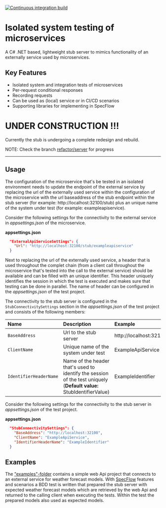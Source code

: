 [![Continuous integration build](https://github.com/cympatic/stub/actions/workflows/cympatic.stub.server.ci-build.yml/badge.svg)](https://github.com/cympatic/stub/actions/workflows/cympatic.stub.server.ci-build.yml)
# Isolated system testing of microservices

A C# .NET based, lightweight stub server to mimics functionality of an externally service used by microservices.

## Key Features

- Isolated system and integration tests of microservices
- Per-request conditional responses
- Recording requests
- Can be used as (local) service or in CI/CD scenarios
- Supporting libraries for implementing in SpecFlow

# UNDER CONSTRUCTION !!!
Currently the stub is undergoing a complete redesign and rebuild.

NOTE: Check the branch [refactor/server](../../tree/refactor/server) for progress

---

## Usage

The configuration of the microservice that's be tested in an isolated environment needs to update 
the endpoint of the external service by replacing the url of the externally used service within the configuration of the 
microservice with the url baseaddress of the stub endpoint within the stub server (for example: http[]()://localhost:32100/stub) 
plus an unique name of the system under test (for example: exampleapiservice).

Consider the following settings for the connectivity to the external service in *appsettings.json* of the microservice.

**appsettings.json**
```json
  "ExternalApiServiceSettings": {
    "Url": "http://localhost:32100/stub/exampleapiservice"
  }
```

Next to replacing the url of the externally used service, a header that is used throughout the complet chain 
(from a client call throughout the microservice that's tested into the call to the external service) should be available 
and can be filled with an unique identifier. This header uniquely identifies the session in which the test is executed and 
makes sure that testing can be done in parallel. The name of header can be configured in the *appsettings.json* of the
test project.

The connectivity to the stub server is configured in the `StubConnectivitySettings` section in the *appsettings.json* of the test 
project and consists of the following members:

| Name | Description |Example | 
| :--- | :--- | :--- |
| `BaseAddress` | Url to the stub server | http[]()://localhost:32100 | 
| `ClientName` | Unique name of the system under test | ExampleApiService | 
| `IdentifierHeaderName`| Name of the header that's used to identify the session of the test uniquely (**Default value:** StubIdentifierValue) | ExampleIdentifier | 

Consider the following settings for the connectivity to the stub server in *appsettings.json* of the test project.

**appsettings.json**
```json
  "StubConnectivitySettings": {
    "BaseAddress": "http://localhost:32100",
    "ClientName": "ExampleApiService",
    "IdentifierHeaderName": "ExampleIdentifier"
  }
```

## Examples
The ["examples"-folder](examples) contains a simple web Api project that connects to an 
external service for weather forecast models. With [SpecFlow](https://specflow.org/) features
and scenarios a BDD test is written that prepared the stub server with expected weather 
forecast models which are retrieved by the web Api and returned to the calling client when 
executing the tests. Within the test the prepared models also used as expected models.
